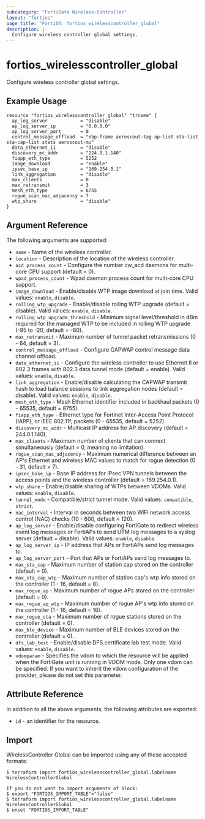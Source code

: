 ```yaml
---
subcategory: "FortiGate Wireless-Controller"
layout: "fortios"
page_title: "FortiOS: fortios_wirelesscontroller_global"
description: |-
  Configure wireless controller global settings.
---
```


# fortios_wirelesscontroller_global
Configure wireless controller global settings.

## Example Usage

```hcl
resource "fortios_wirelesscontroller_global" "trname" {
  ap_log_server            = "disable"
  ap_log_server_ip         = "0.0.0.0"
  ap_log_server_port       = 0
  control_message_offload  = "ebp-frame aeroscout-tag ap-list sta-list sta-cap-list stats aeroscout-mu"
  data_ethernet_ii         = "disable"
  discovery_mc_addr        = "224.0.1.140"
  fiapp_eth_type           = 5252
  image_download           = "enable"
  ipsec_base_ip            = "169.254.0.1"
  link_aggregation         = "disable"
  max_clients              = 0
  max_retransmit           = 3
  mesh_eth_type            = 8755
  rogue_scan_mac_adjacency = 7
  wtp_share                = "disable"
}
```

## Argument Reference

The following arguments are supported:

* `name` - Name of the wireless controller.
* `location` - Description of the location of the wireless controller.
* `acd_process_count` - Configure the number cw_acd daemons for multi-core CPU support (default = 0).
* `wpad_process_count` - Wpad daemon process count for multi-core CPU support.
* `image_download` - Enable/disable WTP image download at join time. Valid values: `enable`, `disable`.
* `rolling_wtp_upgrade` - Enable/disable rolling WTP upgrade (default = disable). Valid values: `enable`, `disable`.
* `rolling_wtp_upgrade_threshold` - Minimum signal level/threshold in dBm required for the managed WTP to be included in rolling WTP upgrade (-95 to -20, default = -80).
* `max_retransmit` - Maximum number of tunnel packet retransmissions (0 - 64, default = 3).
* `control_message_offload` - Configure CAPWAP control message data channel offload.
* `data_ethernet_ii` - Configure the wireless controller to use Ethernet II or 802.3 frames with 802.3 data tunnel mode (default = enable). Valid values: `enable`, `disable`.
* `link_aggregation` - Enable/disable calculating the CAPWAP transmit hash to load balance sessions to link aggregation nodes (default = disable). Valid values: `enable`, `disable`.
* `mesh_eth_type` - Mesh Ethernet identifier included in backhaul packets (0 - 65535, default = 8755).
* `fiapp_eth_type` - Ethernet type for Fortinet Inter-Access Point Protocol (IAPP), or IEEE 802.11f, packets (0 - 65535, default = 5252).
* `discovery_mc_addr` - Multicast IP address for AP discovery (default = 244.0.1.140).
* `max_clients` - Maximum number of clients that can connect simultaneously (default = 0, meaning no limitation).
* `rogue_scan_mac_adjacency` - Maximum numerical difference between an AP's Ethernet and wireless MAC values to match for rogue detection (0 - 31, default = 7).
* `ipsec_base_ip` - Base IP address for IPsec VPN tunnels between the access points and the wireless controller (default = 169.254.0.1).
* `wtp_share` - Enable/disable sharing of WTPs between VDOMs. Valid values: `enable`, `disable`.
* `tunnel_mode` - Compatible/strict tunnel mode. Valid values: `compatible`, `strict`.
* `nac_interval` - Interval in seconds between two WiFi network access control (NAC) checks (10 - 600, default = 120).
* `ap_log_server` - Enable/disable configuring FortiGate to redirect wireless event log messages or FortiAPs to send UTM log messages to a syslog server (default = disable). Valid values: `enable`, `disable`.
* `ap_log_server_ip` - IP address that APs or FortiAPs send log messages to.
* `ap_log_server_port` - Port that APs or FortiAPs send log messages to.
* `max_sta_cap` - Maximum number of station cap stored on the controller (default = 0).
* `max_sta_cap_wtp` - Maximum number of station cap's wtp info stored on the controller (1 - 16, default = 8).
* `max_rogue_ap` - Maximum number of rogue APs stored on the controller (default = 0).
* `max_rogue_ap_wtp` - Maximum number of rogue AP's wtp info stored on the controller (1 - 16, default = 16).
* `max_rogue_sta` - Maximum number of rogue stations stored on the controller (default = 0).
* `max_ble_device` - Maximum number of BLE devices stored on the controller (default = 0).
* `dfs_lab_test` - Enable/disable DFS certificate lab test mode. Valid values: `enable`, `disable`.
* `vdomparam` - Specifies the vdom to which the resource will be applied when the FortiGate unit is running in VDOM mode. Only one vdom can be specified. If you want to inherit the vdom configuration of the provider, please do not set this parameter.


## Attribute Reference

In addition to all the above arguments, the following attributes are exported:
* `id` - an identifier for the resource.

## Import

WirelessController Global can be imported using any of these accepted formats:
```
$ terraform import fortios_wirelesscontroller_global.labelname WirelessControllerGlobal

If you do not want to import arguments of block:
$ export "FORTIOS_IMPORT_TABLE"="false"
$ terraform import fortios_wirelesscontroller_global.labelname WirelessControllerGlobal
$ unset "FORTIOS_IMPORT_TABLE"
```
